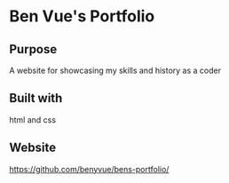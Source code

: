 # Ben Vue's Portfolio

## Purpose
A website for showcasing my skills and history as a coder

## Built with
html and css

## Website
https://github.com/benyvue/bens-portfolio/